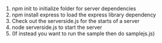 1. npm init to initialize folder for server dependencies
2. npm install express to load the express library dependency
3. Check out the serverside.js for the starts of a server
4. node serverside.js to start the server
5. (If instead you want to run the sample then do samplejs.js)